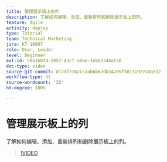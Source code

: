 ```yaml
---
title: 管理展示板上的列
description: 了解如何编辑、添加、重新排列和删除展示板上的列。
feature: Agile
activity: deploy
type: Tutorial
team: Technical Marketing
jira: KT-10807
role: User, Leader
level: Beginner
exl-id: 50a1b0f4-1857-43cf-a8ae-1ebb2344afa0
doc-type: video
source-git-commit: d17df7162ccaab6b62db34209f50131927c0a532
workflow-type: ht
source-wordcount: '32'
ht-degree: 100%

---
```


# 管理展示板上的列

了解如何编辑、添加、重新排列和删除展示板上的列。

>[!VIDEO](https://video.tv.adobe.com/v/3422946/?quality=12&learn=on&enablevpops&captions=chi_hans)
